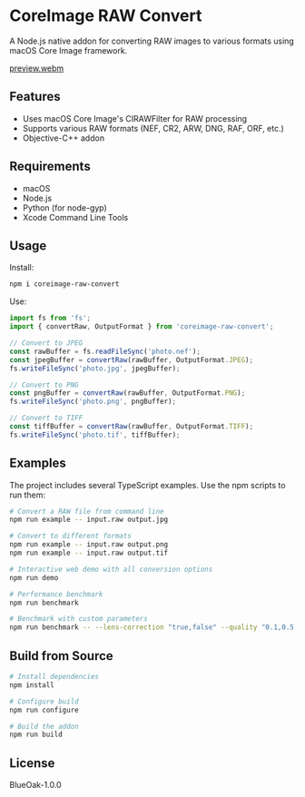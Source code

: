 # CoreImage RAW Convert

A Node.js native addon for converting RAW images to various formats using macOS Core Image framework.

[preview.webm](https://github.com/user-attachments/assets/793a76c0-6b81-47ea-b155-02445fe38a48)

## Features

- Uses macOS Core Image's CIRAWFilter for RAW processing
- Supports various RAW formats (NEF, CR2, ARW, DNG, RAF, ORF, etc.)
- Objective-C++ addon

## Requirements

- macOS
- Node.js
- Python (for node-gyp)
- Xcode Command Line Tools

## Usage

Install:

```bash
npm i coreimage-raw-convert
```

Use:

```javascript
import fs from 'fs';
import { convertRaw, OutputFormat } from 'coreimage-raw-convert';

// Convert to JPEG
const rawBuffer = fs.readFileSync('photo.nef');
const jpegBuffer = convertRaw(rawBuffer, OutputFormat.JPEG);
fs.writeFileSync('photo.jpg', jpegBuffer);

// Convert to PNG
const pngBuffer = convertRaw(rawBuffer, OutputFormat.PNG);
fs.writeFileSync('photo.png', pngBuffer);

// Convert to TIFF
const tiffBuffer = convertRaw(rawBuffer, OutputFormat.TIFF);
fs.writeFileSync('photo.tif', tiffBuffer);
```

## Examples

The project includes several TypeScript examples. Use the npm scripts to run them:

```bash
# Convert a RAW file from command line
npm run example -- input.raw output.jpg

# Convert to different formats
npm run example -- input.raw output.png
npm run example -- input.raw output.tif

# Interactive web demo with all conversion options
npm run demo

# Performance benchmark
npm run benchmark

# Benchmark with custom parameters
npm run benchmark -- --lens-correction "true,false" --quality "0.1,0.5,0.9" --format "jpeg,tif" --draft-mode "true,false" --boost "0.0,1.0" --iterations 10
```

## Build from Source

```bash
# Install dependencies
npm install

# Configure build
npm run configure

# Build the addon
npm run build
```

## License

BlueOak-1.0.0
